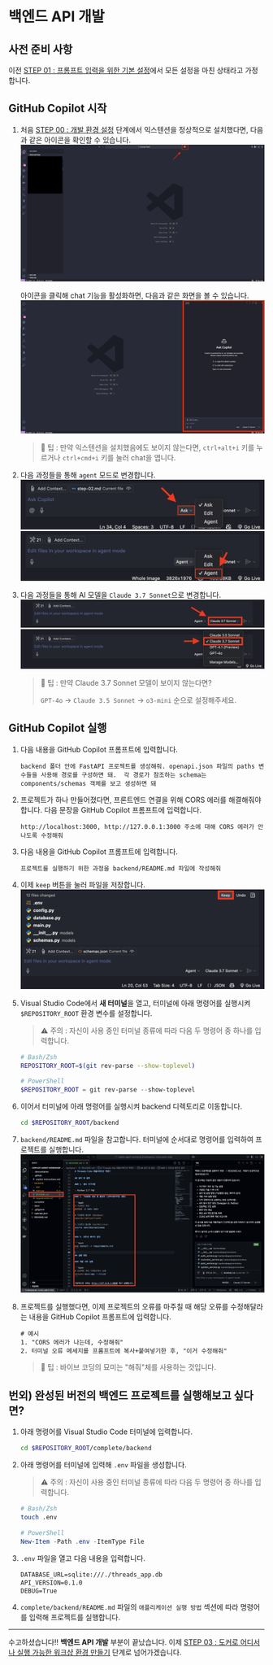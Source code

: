 # 백엔드 API 개발

## 사전 준비 사항

이전 [STEP 01 : 프롬프트 입력을 위한 기본 설정](./step-01.md)에서 모든 설정을 마친 상태라고 가정합니다.

## GitHub Copilot 시작

1. 처음 [STEP 00 : 개발 환경 설정](./step-00.md) 단계에서 익스텐션을 정상적으로 설치했다면, 다음과 같은 아이콘을 확인할 수 있습니다.
   ![open-chat1](./img/step02-open-chat1.png)

   아이콘을 클릭해 chat 기능을 활성화하면, 다음과 같은 화면을 볼 수 있습니다.
   ![open-chat2](./img/step02-open-chat2.png)

   > 🥕 팁 : 만약 익스텐션을 설치했음에도 보이지 않는다면, `ctrl+alt+i` 키를 누르거나 `ctrl+cmd+i` 키를 눌러 chat을 엽니다.

2. 다음 과정들을 통해 `agent` 모드로 변경합니다.
   ![agent-mode-1](./img/step02-agent-mode1.png)
   ![agent-mode-2](./img/step02-agent-mode2.png)
3. 다음 과정들을 통해 AI 모델을 `Claude 3.7 Sonnet`으로 변경합니다.
   ![pick-model-1](./img/step02-pick-model1.png)
   ![pick-model-2](./img/step02-pick-model2.png)

   > 🥕 팁 : 만약 Claude 3.7 Sonnet 모델이 보이지 않는다면?
   >
   > `GPT-4o` -> `Claude 3.5 Sonnet` -> `o3-mini` 순으로 설정해주세요.

## GitHub Copilot 실행

1. 다음 내용을 GitHub Copilot 프롬프트에 입력합니다.
   ```text
   backend 폴더 안에 FastAPI 프로젝트를 생성해줘. openapi.json 파일의 paths 변수들을 사용해 경로를 구성하면 돼.  각 경로가 참조하는 schema는 components/schemas 객체를 보고 생성하면 돼
   ```
2. 프로젝트가 하나 만들어졌다면, 프론트엔드 연결을 위해 CORS 에러를 해결해줘야합니다. 다음 문장을 GitHub Copilot 프롬프트에 입력합니다.
   ```text
   http://localhost:3000, http://127.0.0.1:3000 주소에 대해 CORS 에러가 안 나도록 수정해줘
   ```
3. 다음 내용을 GitHub Copilot 프롬프트에 입력합니다.
   ```text
   프로젝트를 실행하기 위한 과정을 backend/README.md 파일에 작성해줘
   ```
4. 이제 `keep` 버튼을 눌러 파일을 저장합니다.
   ![step02-keep](./img/step02-keep.png)
5. Visual Studio Code에서 **새 터미널**을 열고, 터미널에 아래 명령어를 실행시켜 `$REPOSITORY_ROOT` 환경 변수를 설정합니다.

   > ⚠️ 주의 : 자신이 사용 중인 터미널 종류에 따라 다음 두 명령어 중 하나를 입력합니다.

   ```bash
   # Bash/Zsh
   REPOSITORY_ROOT=$(git rev-parse --show-toplevel)
   ```

   ```powershell
   # PowerShell
   $REPOSITORY_ROOT = git rev-parse --show-toplevel
   ```

6. 이어서 터미널에 아래 명령어를 실행시켜 backend 디렉토리로 이동합니다.
   ```bash
   cd $REPOSITORY_ROOT/backend
   ```
7. `backend/README.md` 파일을 참고합니다. 터미널에 순서대로 명령어를 입력하여 프로젝트를 실행합니다.
   ![step02-execute-order](./img/step02-execute-order.png)
8. 프로젝트를 실행했다면, 이제 프로젝트의 오류를 마주칠 때 해당 오류를 수정해달라는 내용을 GitHub Copilot 프롬프트에 입력합니다.
   ```text
   # 예시
   1. "CORS 에러가 나는데, 수정해줘"
   2. 터미널 오류 메세지를 프롬프트에 복사+붙여넣기한 후, "이거 수정해줘"
   ```
   > 🥕 팁 : 바이브 코딩의 묘미는 "해줘"체를 사용하는 것입니다.

## 번외) 완성된 버전의 백엔드 프로젝트를 실행해보고 싶다면?

1. 아래 명령어를 Visual Studio Code 터미널에 입력합니다.
   ```bash
   cd $REPOSITORY_ROOT/complete/backend
   ```
2. 아래 명령어를 터미널에 입력해 `.env` 파일을 생성합니다.

   > ⚠️ 주의 : 자신이 사용 중인 터미널 종류에 따라 다음 두 명령어 중 하나를 입력합니다.

   ```bash
   # Bash/Zsh
   touch .env
   ```

   ```powershell
   # PowerShell
   New-Item -Path .env -ItemType File
   ```

3. `.env` 파일을 열고 다음 내용을 입력합니다.

   ```text
   DATABASE_URL=sqlite:///./threads_app.db
   API_VERSION=0.1.0
   DEBUG=True
   ```

4. `complete/backend/README.md` 파일의 `애플리케이션 실행 방법` 섹션에 따라 명령어를 입력해 프로젝트를 실행합니다.

---

수고하셨습니다!! **백엔드 API 개발** 부분이 끝났습니다. 이제 [STEP 03 : 도커로 어디서나 실행 가능한 워크샵 환경 만들기](./step-03.md) 단계로 넘어가겠습니다.
